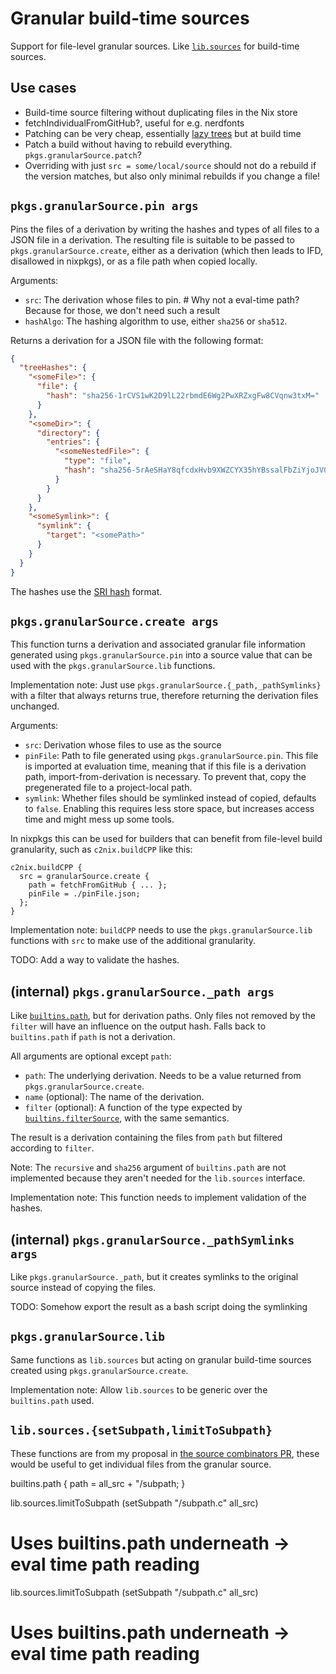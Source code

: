 # Granular build-time sources

Support for file-level granular sources. Like [`lib.sources`](https://nixos.org/manual/nixpkgs/stable/#sec-functions-library-sources) for build-time sources.

## Use cases

- Build-time source filtering without duplicating files in the Nix store
- fetchIndividualFromGitHub?, useful for e.g. nerdfonts
- Patching can be very cheap, essentially [lazy trees](https://github.com/NixOS/nix/pull/6530) but at build time
- Patch a build without having to rebuild everything. `pkgs.granularSource.patch`?
- Overriding with just `src = some/local/source` should not do a rebuild if the version matches, but also only minimal rebuilds if you change a file!

## `pkgs.granularSource.pin args`

Pins the files of a derivation by writing the hashes and types of all files to a JSON file in a derivation.
The resulting file is suitable to be passed to `pkgs.granularSource.create`, either as a derivation (which then leads to IFD, disallowed in nixpkgs), or as a file path when copied locally.

Arguments:
- `src`: The derivation whose files to pin. # Why not a eval-time path? Because for those, we don't need such a result
- `hashAlgo`: The hashing algorithm to use, either `sha256` or `sha512`.

Returns a derivation for a JSON file with the following format:
```json
{
  "treeHashes": {
    "<someFile>": {
      "file": {
        "hash": "sha256-1rCVS1wK2D9lL22rbmdE6Wg2PwXRZxgFw8CVqnw3txM="
      }
    },
    "<someDir>": {
      "directory": {
        "entries": {
          "<someNestedFile>": {
            "type": "file",
            "hash": "sha256-5rAeSHaY8qfcdxHvb9XWZCYX35hYBssalFbZiYjoJV0="
          }
        }
      }
    },
    "<someSymlink>": {
      "symlink": {
        "target": "<somePath>"
      }
    }
  }
}
```

The hashes use the [SRI hash](https://www.srihash.org/) format.

## `pkgs.granularSource.create args`

This function turns a derivation and associated granular file information generated using `pkgs.granularSource.pin` into a source value that can be used with the `pkgs.granularSource.lib` functions.

Implementation note: Just use `pkgs.granularSource.{_path,_pathSymlinks}` with a filter that always returns true, therefore returning the derivation files unchanged.

Arguments:
- `src`: Derivation whose files to use as the source
- `pinFile`: Path to file generated using `pkgs.granularSource.pin`.
  This file is imported at evaluation time, meaning that if this file is a derivation path, import-from-derivation is necessary.
  To prevent that, copy the pregenerated file to a project-local path.
- `symlink`: Whether files should be symlinked instead of copied, defaults to `false`.
  Enabling this requires less store space, but increases access time and might mess up some tools.

In nixpkgs this can be used for builders that can benefit from file-level build granularity, such as `c2nix.buildCPP` like this:

```
c2nix.buildCPP {
  src = granularSource.create {
    path = fetchFromGitHub { ... };
    pinFile = ./pinFile.json;
  };
}
```

Implementation note: `buildCPP` needs to use the `pkgs.granularSource.lib` functions with `src` to make use of the additional granularity.

TODO: Add a way to validate the hashes.

## (internal) `pkgs.granularSource._path args`

Like [`builtins.path`](https://nixos.org/manual/nix/stable/language/builtins.html?highlight=builtins.path#builtins-path), but for derivation paths.
Only files not removed by the `filter` will have an influence on the output hash.
Falls back to `builtins.path` if `path` is not a derivation.

All arguments are optional except `path`:

- `path`: The underlying derivation. Needs to be a value returned from `pkgs.granularSource.create`.
- `name` (optional): The name of the derivation.
- `filter` (optional): A function of the type expected by [`builtins.filterSource`](https://nixos.org/manual/nix/stable/language/builtins.html?highlight=builtins.path#builtins-filterSource), with the same semantics.

The result is a derivation containing the files from `path` but filtered according to `filter`.

Note: The `recursive` and `sha256` argument of `builtins.path` are not implemented because they aren't needed for the `lib.sources` interface.

Implementation note: This function needs to implement validation of the hashes.

## (internal) `pkgs.granularSource._pathSymlinks args`

Like `pkgs.granularSource._path`, but it creates symlinks to the original source instead of copying the files.

TODO: Somehow export the result as a bash script doing the symlinking

## `pkgs.granularSource.lib`

Same functions as `lib.sources` but acting on granular build-time sources created using `pkgs.granularSource.create`.

Implementation note: Allow `lib.sources` to be generic over the `builtins.path` used.

## `lib.sources.{setSubpath,limitToSubpath}`

These functions are from my proposal in [the source combinators PR](https://github.com/NixOS/nixpkgs/pull/112083#pullrequestreview-1137855532), these would be useful to get individual files from the granular source.

builtins.path {
  path = all_src + "/subpath;
}

lib.sources.limitToSubpath (setSubpath "/subpath.c" all_src)
# Uses builtins.path underneath -> eval time path reading

lib.sources.limitToSubpath (setSubpath "/subpath.c" all_src)
# Uses builtins.path underneath -> eval time path reading




